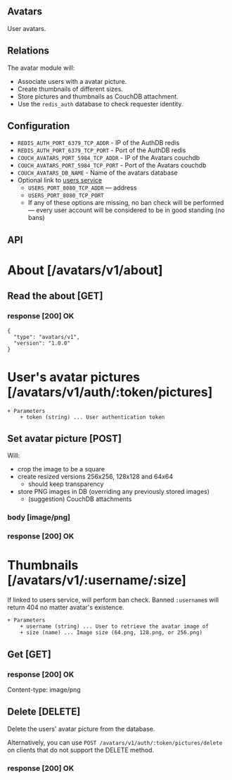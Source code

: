 Avatars
-----------

User avatars.

Relations
---------

The avatar module will:

 * Associate users with a avatar picture.
 * Create thumbnails of different sizes.
 * Store pictures and thumbnails as CouchDB attachment.
 * Use the `redis_auth` database to check requester identity.

Configuration
-------------

 * `REDIS_AUTH_PORT_6379_TCP_ADDR` - IP of the AuthDB redis
 * `REDIS_AUTH_PORT_6379_TCP_PORT` - Port of the AuthDB redis
 * `COUCH_AVATARS_PORT_5984_TCP_ADDR` - IP of the Avatars couchdb
 * `COUCH_AVATARS_PORT_5984_TCP_PORT` - Port of the Avatars couchdb
 * `COUCH_AVATARS_DB_NAME` - Name of the avatars database
 * Optional link to [users service](https://github.com/j3k0/ganomede-users)
    - `USERS_PORT_8080_TCP_ADDR` — address
    - `USERS_PORT_8080_TCP_PORT`
    - If any of these options are missing, no ban check will be performed — every user account will be considered to be in good standing (no bans)

API
---

# About [/avatars/v1/about]

## Read the about [GET]

### response [200] OK

    {
      "type": "avatars/v1",
      "version": "1.0.0"
    }

# User's avatar pictures [/avatars/v1/auth/:token/pictures]

    + Parameters
        + token (string) ... User authentication token

## Set avatar picture [POST]

Will:

 * crop the image to be a square
 * create resized versions 256x256, 128x128 and 64x64
   * should keep transparency
 * store PNG images in DB (overriding any previously stored images)
   * (suggestion) CouchDB attachments

### body [image/png]

### response [200] OK

# Thumbnails [/avatars/v1/:username/:size]

  If linked to users service, will perform ban check. Banned `:username`s will return 404 no matter avatar's existence.

    + Parameters
        + username (string) ... User to retrieve the avatar image of
        + size (name) ... Image size (64.png, 128.png, or 256.png)

## Get [GET]

### response [200] OK

Content-type: image/png

## Delete [DELETE]

Delete the users' avatar picture from the database.

Alternatively, you can use `POST /avatars/v1/auth/:token/pictures/delete` on clients that do not support the DELETE method.

### response [200] OK
